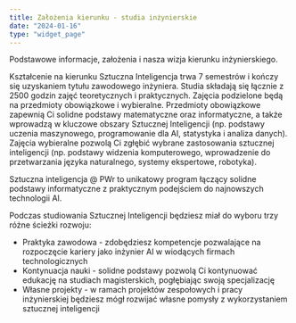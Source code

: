 ```yaml
---
title: Założenia kierunku - studia inżynierskie
date: "2024-01-16"
type: "widget_page"
---
```


Podstawowe informacje, założenia i nasza wizja kierunku inżynierskiego.

<!--more-->

Kształcenie na kierunku Sztuczna Inteligencja trwa 7 semestrów i kończy się uzyskaniem tytułu zawodowego inżyniera. Studia składają się łącznie z 2500 godzin zajęć teoretycznych i praktycznych. Zajęcia podzielone będą na przedmioty obowiązkowe i wybieralne. Przedmioty obowiązkowe zapewnią Ci solidne podstawy matematyczne oraz informatyczne, a także wprowadzą w kluczowe obszary Sztucznej Inteligencji (np. podstawy uczenia maszynowego, programowanie dla AI, statystyka i analiza danych). Zajęcia wybieralne pozwolą Ci zgłębić wybrane zastosowania sztucznej inteligencji (np. podstawy widzenia komputerowego, wprowadzenie do przetwarzania języka naturalnego, systemy ekspertowe, robotyka).

Sztuczna inteligencja @ PWr to unikatowy program łączący solidne podstawy informatyczne z praktycznym podejściem do najnowszych technologii AI.

Podczas studiowania Sztucznej Inteligencji będziesz miał do wyboru trzy różne ścieżki rozwoju:
- Praktyka zawodowa - zdobędziesz kompetencje pozwalające na rozpoczęcie kariery jako inżynier AI w wiodących firmach technologicznych
- Kontynuacja nauki - solidne podstawy pozwolą Ci kontynuować edukację na studiach magisterskich, pogłębiając swoją specjalizację
- Własne projekty - w ramach projektów zespołowych i pracy inżynierskiej będziesz mógł rozwijać własne pomysły z wykorzystaniem sztucznej inteligencji 
